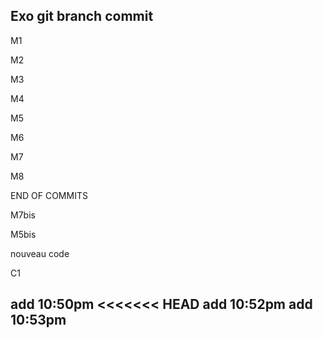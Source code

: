## Exo git branch commit

M1

M2

M3

M4

M5

M6

M7

M8

END OF COMMITS

M7bis

M5bis

nouveau code

C1


add 10:50pm
<<<<<<< HEAD
add 10:52pm
add 10:53pm
--





